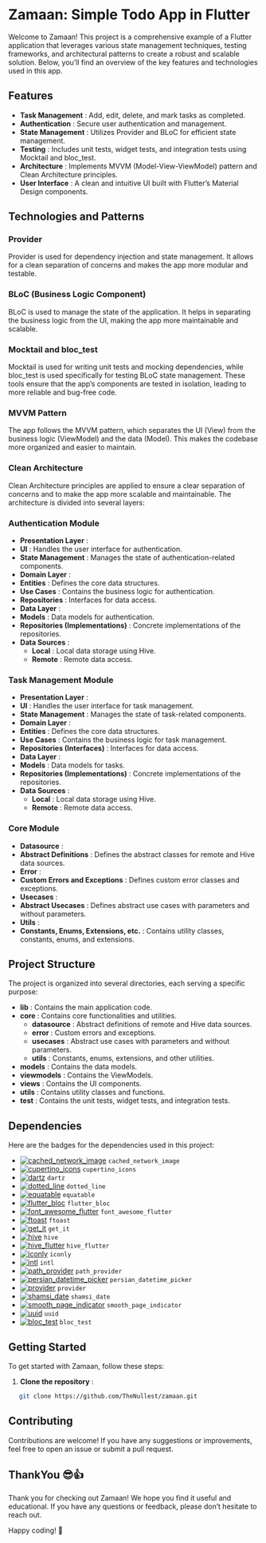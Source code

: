 # Zamaan: Simple Todo App in Flutter

Welcome to Zamaan! This project is a comprehensive example of a Flutter application that leverages various state management techniques, testing frameworks, and architectural patterns to create a robust and scalable solution. Below, you’ll find an overview of the key features and technologies used in this app.

## Features

* **Task Management** : Add, edit, delete, and mark tasks as completed.
* **Authentication** : Secure user authentication and management.
* **State Management** : Utilizes Provider and BLoC for efficient state management.
* **Testing** : Includes unit tests, widget tests, and integration tests using Mocktail and bloc_test.
* **Architecture** : Implements MVVM (Model-View-ViewModel) pattern and Clean Architecture principles.
* **User Interface** : A clean and intuitive UI built with Flutter’s Material Design components.

## Technologies and Patterns

### Provider

Provider is used for dependency injection and state management. It allows for a clean separation of concerns and makes the app more modular and testable.

### BLoC (Business Logic Component)

BLoC is used to manage the state of the application. It helps in separating the business logic from the UI, making the app more maintainable and scalable.

### Mocktail and bloc_test

Mocktail is used for writing unit tests and mocking dependencies, while bloc_test is used specifically for testing BLoC state management. These tools ensure that the app’s components are tested in isolation, leading to more reliable and bug-free code.

### MVVM Pattern

The app follows the MVVM pattern, which separates the UI (View) from the business logic (ViewModel) and the data (Model). This makes the codebase more organized and easier to maintain.

### Clean Architecture

Clean Architecture principles are applied to ensure a clear separation of concerns and to make the app more scalable and maintainable. The architecture is divided into several layers:

### Authentication Module

* **Presentation Layer** :
* **UI** : Handles the user interface for authentication.
* **State Management** : Manages the state of authentication-related components.
* **Domain Layer** :
* **Entities** : Defines the core data structures.
* **Use Cases** : Contains the business logic for authentication.
* **Repositories** : Interfaces for data access.
* **Data Layer** :
* **Models** : Data models for authentication.
* **Repositories (Implementations)** : Concrete implementations of the repositories.
* **Data Sources** :
  * **Local** : Local data storage using Hive.
  * **Remote** : Remote data access.

### Task Management Module

* **Presentation Layer** :
* **UI** : Handles the user interface for task management.
* **State Management** : Manages the state of task-related components.
* **Domain Layer** :
* **Entities** : Defines the core data structures.
* **Use Cases** : Contains the business logic for task management.
* **Repositories (Interfaces)** : Interfaces for data access.
* **Data Layer** :
* **Models** : Data models for tasks.
* **Repositories (Implementations)** : Concrete implementations of the repositories.
* **Data Sources** :
  * **Local** : Local data storage using Hive.
  * **Remote** : Remote data access.

### Core Module

* **Datasource** :
* **Abstract Definitions** : Defines the abstract classes for remote and Hive data sources.
* **Error** :
* **Custom Errors and Exceptions** : Defines custom error classes and exceptions.
* **Usecases** :
* **Abstract Usecases** : Defines abstract use cases with parameters and without parameters.
* **Utils** :
* **Constants, Enums, Extensions, etc.** : Contains utility classes, constants, enums, and extensions.

## Project Structure

The project is organized into several directories, each serving a specific purpose:

* **lib** : Contains the main application code.
* **core** : Contains core functionalities and utilities.
  * **datasource** : Abstract definitions of remote and Hive data sources.
  * **error** : Custom errors and exceptions.
  * **usecases** : Abstract use cases with parameters and without parameters.
  * **utils** : Constants, enums, extensions, and other utilities.
* **models** : Contains the data models.
* **viewmodels** : Contains the ViewModels.
* **views** : Contains the UI components.
* **utils** : Contains utility classes and functions.
* **test** : Contains the unit tests, widget tests, and integration tests.

## Dependencies

Here are the badges for the dependencies used in this project:

- [![cached_network_image](https://img.shields.io/pub/v/cached_network_image)](https://pub.dev/packages/cached_network_image) `cached_network_image`
- [![cupertino_icons](https://img.shields.io/pub/v/cupertino_icons)](https://pub.dev/packages/cupertino_icons) `cupertino_icons`
- [![dartz](https://img.shields.io/pub/v/dartz)](https://pub.dev/packages/dartz) `dartz`
- [![dotted_line](https://img.shields.io/pub/v/dotted_line)](https://pub.dev/packages/dotted_line) `dotted_line`
- [![equatable](https://img.shields.io/pub/v/equatable)](https://pub.dev/packages/equatable) `equatable`
- [![flutter_bloc](https://img.shields.io/pub/v/flutter_bloc)](https://pub.dev/packages/flutter_bloc) `flutter_bloc`
- [![font_awesome_flutter](https://img.shields.io/pub/v/font_awesome_flutter)](https://pub.dev/packages/font_awesome_flutter) `font_awesome_flutter`
- [![ftoast](https://img.shields.io/pub/v/ftoast)](https://pub.dev/packages/ftoast) `ftoast`
- [![get_it](https://img.shields.io/pub/v/get_it)](https://pub.dev/packages/get_it) `get_it`
- [![hive](https://img.shields.io/pub/v/hive)](https://pub.dev/packages/hive) `hive`
- [![hive_flutter](https://img.shields.io/pub/v/hive_flutter)](https://pub.dev/packages/hive_flutter) `hive_flutter`
- [![iconly](https://img.shields.io/pub/v/iconly)](https://pub.dev/packages/iconly) `iconly`
- [![intl](https://img.shields.io/pub/v/intl)](https://pub.dev/packages/intl) `intl`
- [![path_provider](https://img.shields.io/pub/v/path_provider)](https://pub.dev/packages/path_provider) `path_provider`
- [![persian_datetime_picker](https://img.shields.io/pub/v/persian_datetime_picker)](https://pub.dev/packages/persian_datetime_picker) `persian_datetime_picker`
- [![provider](https://img.shields.io/pub/v/provider)](https://pub.dev/packages/provider) `provider`
- [![shamsi_date](https://img.shields.io/pub/v/shamsi_date)](https://pub.dev/packages/shamsi_date) `shamsi_date`
- [![smooth_page_indicator](https://img.shields.io/pub/v/smooth_page_indicator)](https://pub.dev/packages/smooth_page_indicator) `smooth_page_indicator`
- [![uuid](https://img.shields.io/pub/v/uuid)](https://pub.dev/packages/uuid) `uuid`
- [![bloc_test](https://img.shields.io/pub/v/bloc_test)](https://pub.dev/packages/bloc_test) `bloc_test`

## Getting Started

To get started with Zamaan, follow these steps:

1. **Clone the repository** :

```bash
   git clone https://github.com/TheNullest/zamaan.git
```

## Contributing

Contributions are welcome! If you have any suggestions or improvements, feel free to open an issue or submit a pull request.

## ThankYou 😎👍

Thank you for checking out Zamaan! We hope you find it useful and educational. If you have any questions or feedback, please don’t hesitate to reach out.

Happy coding! 🚀

